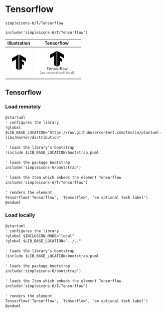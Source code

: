 # Tensorflow


```text
simpleicons-6/T/Tensorflow
```

```text
include('simpleicons-6/T/Tensorflow')
```



| Illustration | Tensorflow |
| :---: | :---: |
| ![illustration for Illustration](../../simpleicons-6/T/Tensorflow.png) | ![illustration for Tensorflow](../../simpleicons-6/T/Tensorflow.Local.png) |




## Tensorflow

### Load remotely
```plantuml
@startuml
' configures the library
!global $LIB_BASE_LOCATION="https://raw.githubusercontent.com/tmorin/plantuml-libs/master/distribution"

' loads the library's bootstrap
!include $LIB_BASE_LOCATION/bootstrap.puml

' loads the package bootstrap
include('simpleicons-6/bootstrap')

' loads the Item which embeds the element Tensorflow
include('simpleicons-6/T/Tensorflow')

' renders the element
Tensorflow('Tensorflow', 'Tensorflow', 'an optional tech label')
@enduml
```

### Load locally
```plantuml
@startuml
' configures the library
!global $INCLUSION_MODE="local"
!global $LIB_BASE_LOCATION="../.."

' loads the library's bootstrap
!include $LIB_BASE_LOCATION/bootstrap.puml

' loads the package bootstrap
include('simpleicons-6/bootstrap')

' loads the Item which embeds the element Tensorflow
include('simpleicons-6/T/Tensorflow')

' renders the element
Tensorflow('Tensorflow', 'Tensorflow', 'an optional tech label')
@enduml
```


